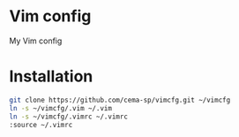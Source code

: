 # Vim config

My Vim config

# Installation

~~~bash
git clone https://github.com/cema-sp/vimcfg.git ~/vimcfg
ln -s ~/vimcfg/.vim ~/.vim
ln -s ~/vimcfg/.vimrc ~/.vimrc
:source ~/.vimrc
~~~
